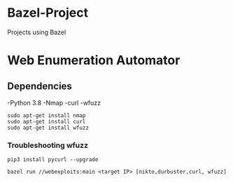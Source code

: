 # Bazel-Project
Projects using Bazel


# Web Enumeration Automator

## Dependencies

-Python 3.8
-Nmap
-curl
-wfuzz

```
sudo apt-get install nmap
sudo apt-get install curl
sudo apt-get install wfuzz
```
### Troubleshooting wfuzz
```
pip3 install pycurl --upgrade
```

```
bazel run //webexploits:main <target IP> [nikto,durbuster,curl, wfuzz]
```
